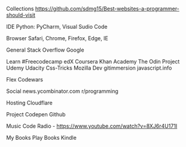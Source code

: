 Collections
https://github.com/sdmg15/Best-websites-a-programmer-should-visit

IDE
Python: PyCharm, Visual Sudio Code

Browser
Safari, Chrome, Firefox, Edge, IE

General
Stack Overflow
Google

Learn
#Freecodecamp
edX
Coursera
Khan Academy
The Odin Project
Udemy
Udacity
Css-Tricks
Mozilla Dev
gitimmersion
javascript.info

Flex
Codewars

Social
news.ycombinator.com
r/programming

Hosting
Cloudflare

Project
Codepen
Github

Music
Code Radio - https://www.youtube.com/watch?v=8XJ6r4U171I

My Books
Play Books
Kindle

